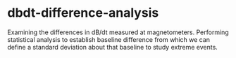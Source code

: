 # dbdt-difference-analysis
Examining the differences in dB/dt measured at magnetometers. Performing statistical analysis to establish baseline difference from which we can define a standard deviation about that baseline to study extreme events.
